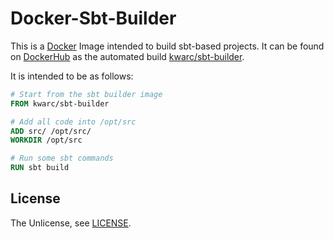 # Docker-Sbt-Builder

This is a [Docker](https://www.docker.com) Image intended to build sbt-based projects. 
It can be found on [DockerHub](https://hub.docker.com) as the automated build [kwarc/sbt-builder](https://hub.docker.com/r/kwarc/sbt-builder/). 

It is intended to be as follows:

```Dockerfile
# Start from the sbt builder image
FROM kwarc/sbt-builder

# Add all code into /opt/src
ADD src/ /opt/src/
WORKDIR /opt/src

# Run some sbt commands
RUN sbt build

```

## License

The Unlicense, see [LICENSE](LICENSE). 